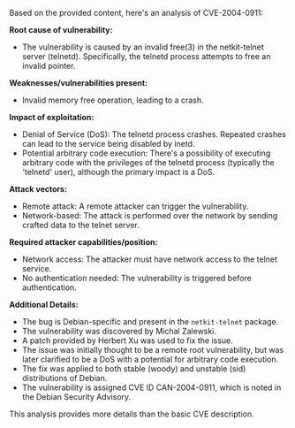 Based on the provided content, here's an analysis of CVE-2004-0911:

**Root cause of vulnerability:**
- The vulnerability is caused by an invalid free(3) in the netkit-telnet server (telnetd). Specifically, the telnetd process attempts to free an invalid pointer.

**Weaknesses/vulnerabilities present:**
-  Invalid memory free operation, leading to a crash.

**Impact of exploitation:**
- Denial of Service (DoS): The telnetd process crashes. Repeated crashes can lead to the service being disabled by inetd.
- Potential arbitrary code execution: There's a possibility of executing arbitrary code with the privileges of the telnetd process (typically the 'telnetd' user), although the primary impact is a DoS.

**Attack vectors:**
- Remote attack: A remote attacker can trigger the vulnerability.
- Network-based: The attack is performed over the network by sending crafted data to the telnet server.

**Required attacker capabilities/position:**
- Network access: The attacker must have network access to the telnet service.
- No authentication needed: The vulnerability is triggered before authentication.

**Additional Details:**
- The bug is Debian-specific and present in the `netkit-telnet` package.
- The vulnerability was discovered by Michal Zalewski.
- A patch provided by Herbert Xu was used to fix the issue.
- The issue was initially thought to be a remote root vulnerability, but was later clarified to be a DoS with a potential for arbitrary code execution.
- The fix was applied to both stable (woody) and unstable (sid) distributions of Debian.
- The vulnerability is assigned CVE ID CAN-2004-0911, which is noted in the Debian Security Advisory.

This analysis provides more details than the basic CVE description.